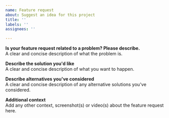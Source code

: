 ```yaml
---
name: Feature request
about: Suggest an idea for this project
title: ''
labels: ''
assignees: ''

---
```


**Is your feature request related to a problem? Please describe.**  
A clear and concise description of what the problem is.

**Describe the solution you'd like**  
A clear and concise description of what you want to happen.

**Describe alternatives you've considered**  
A clear and concise description of any alternative solutions you've considered.

**Additional context**  
Add any other context, screenshot(s) or video(s) about the feature request here.
